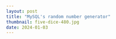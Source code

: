 ```yaml
---
layout: post
title: "MySQL's random number generator"
thumbnail: five-dice-480.jpg
date: 2024-01-03
---
```

